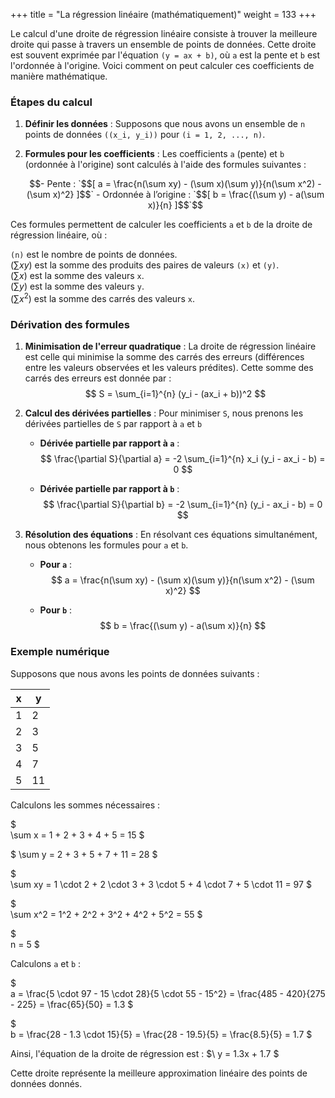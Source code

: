 +++
title = "La régression linéaire (mathématiquement)"
weight = 133
+++

Le calcul d'une droite de régression linéaire consiste à trouver la meilleure droite qui passe à travers un ensemble de points de données. Cette droite est souvent exprimée par l'équation `(y = ax + b)`, où `a` est la pente et `b` est l'ordonnée à l'origine. Voici comment on peut calculer ces coefficients de manière mathématique.

### Étapes du calcul

1. **Définir les données** :
   Supposons que nous avons un ensemble de `n` points de données `((x_i, y_i))` pour `(i = 1, 2, ..., n)`.

2. **Formules pour les coefficients** :
   Les coefficients `a` (pente) et `b` (ordonnée à l'origine) sont calculés à l'aide des formules suivantes :
   ```math
   - Pente : `$$[ a = \frac{n(\sum xy) - (\sum x)(\sum y)}{n(\sum x^2) - (\sum x)^2} ]$$`
   - Ordonnée à l’origine : `$$[ b = \frac{(\sum y) - a(\sum x)}{n} ]$$`
   ```
Ces formules permettent de calculer les coefficients `a` et `b` de la droite de régression linéaire, où :

`(n)` est le nombre de points de données.  
$(\sum xy)$ est la somme des produits des paires de valeurs `(x)` et `(y)`.  
$(\sum x)$ est la somme des valeurs `x`.  
$(\sum y)$ est la somme des valeurs `y`.  
$(\sum x^2)$ est la somme des carrés des valeurs `x`.

### Dérivation des formules

1. **Minimisation de l'erreur quadratique** :
   La droite de régression linéaire est celle qui minimise la somme des carrés des erreurs (différences entre les valeurs observées et les valeurs prédites). Cette somme des carrés des erreurs est donnée par :
   $$ S = \sum_{i=1}^{n} (y_i - (ax_i + b))^2 $$

2. **Calcul des dérivées partielles** :
   Pour minimiser `S`, nous prenons les dérivées partielles de `S` par rapport à `a` et `b`

   - **Dérivée partielle par rapport à `a`** :
     $$ \frac{\partial S}{\partial a} = -2 \sum_{i=1}^{n} x_i (y_i - ax_i - b) = 0 $$

   - **Dérivée partielle par rapport à `b`** :
     $$ \frac{\partial S}{\partial b} = -2 \sum_{i=1}^{n} (y_i - ax_i - b) = 0 $$

3. **Résolution des équations** :
   En résolvant ces équations simultanément, nous obtenons les formules pour `a` et `b`.

   - **Pour `a`** :
     $$ a = \frac{n(\sum xy) - (\sum x)(\sum y)}{n(\sum x^2) - (\sum x)^2} $$

   - **Pour `b`** :
     $$ b = \frac{(\sum y) - a(\sum x)}{n} $$

### Exemple numérique

Supposons que nous avons les points de données suivants :

| x | y  |
|---|----|
| 1 | 2  |
| 2 | 3  |
| 3 | 5  |
| 4 | 7  |
| 5 | 11 |

Calculons les sommes nécessaires :

$\
\sum x = 1 + 2 + 3 + 4 + 5 = 15
\$

$
\sum y = 2 + 3 + 5 + 7 + 11 = 28
\$

$\
\sum xy = 1 \cdot 2 + 2 \cdot 3 + 3 \cdot 5 + 4 \cdot 7 + 5 \cdot 11 = 97
\$

$\
\sum x^2 = 1^2 + 2^2 + 3^2 + 4^2 + 5^2 = 55
\$

$\
n = 5
\$

Calculons `a` et `b` :  

$\
a = \frac{5 \cdot 97 - 15 \cdot 28}{5 \cdot 55 - 15^2} = \frac{485 - 420}{275 - 225} = \frac{65}{50} = 1.3
\$

$\
b = \frac{28 - 1.3 \cdot 15}{5} = \frac{28 - 19.5}{5} = \frac{8.5}{5} = 1.7
\$


Ainsi, l'équation de la droite de régression est :
$\ y = 1.3x + 1.7 \$

Cette droite représente la meilleure approximation linéaire des points de données donnés.